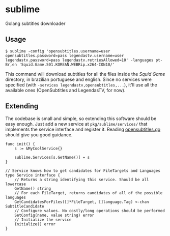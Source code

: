 # sublime
Golang subtitles downloader

## Usage
`$ sublime -config 'opensubtitles.username=user opensubtitles.password=pass legendastv.username=user legendastv.password=pass legendastv.retriesAllowed=10' -languages pt-Br,en 'Squid.Game.S01.KOREAN.WEBRip.x264-ION10/'`

This command will download subtitles for all the files inside the *Squid Game* directory, in brazilian portuguese and english.
Since no services were specified (with `-services legendastv,opensubtitles,...`), it'll use all the available ones (OpenSubtitles and LegendasTV, for now).

## Extending

The codebase is small and simple, so extending this software should be easy enough. Just add a new service at `pkg/sublime/services/` that implements the
service interface and register it. Reading [opensubtitles.go](pkg/sublime/services/opensubtitles/opensubtitles.go) should give you good guidance.

```golang
func init() {
    s := &MyCoolService{}

    sublime.Services[s.GetName()] = s
}

// Service knows how to get candidates for FileTargets and Languages
type Service interface {
    // Returns a string identifying this service. Should be all lowercase
    GetName() string
    // For each FileTarget, returns candidates of all of the possible languages
    GetCandidatesForFiles([]*FileTarget, []language.Tag) <-chan SubtitleCandidate
    // Configure values. No costly/long operations should be performed
    SetConfig(name, value string) error
    // Initialize the service
    Initialize() error
}
```
